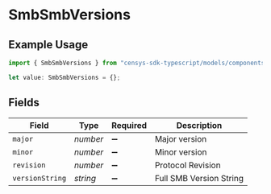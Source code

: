 # SmbSmbVersions

## Example Usage

```typescript
import { SmbSmbVersions } from "censys-sdk-typescript/models/components";

let value: SmbSmbVersions = {};
```

## Fields

| Field                   | Type                    | Required                | Description             |
| ----------------------- | ----------------------- | ----------------------- | ----------------------- |
| `major`                 | *number*                | :heavy_minus_sign:      | Major version           |
| `minor`                 | *number*                | :heavy_minus_sign:      | Minor version           |
| `revision`              | *number*                | :heavy_minus_sign:      | Protocol Revision       |
| `versionString`         | *string*                | :heavy_minus_sign:      | Full SMB Version String |